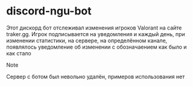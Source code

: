 # discord-ngu-bot
Этот дискорд бот отслеживал изменения игроков Valorant на сайте traker.gg.
Игрок подписывается на уведомления и каждый день, при изменении статистики, на сервере, на определённом канале, появлялось уведомление об изменении с обозначаением как было и как стало

> [!NOTE]  
> Сервер с ботом был невольно удалён, примеров использования нет
